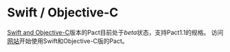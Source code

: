 # Swift / Objective-C

[Swift and Objective-C](https://github.com/DiUS/pact-consumer-swift)版本的Pact目前处于*beta*状态，支持Pact1.1的规格。
访问[网站](https://github.com/DiUS/pact-consumer-swift)开始使用Swift和Objective-C版的Pact。